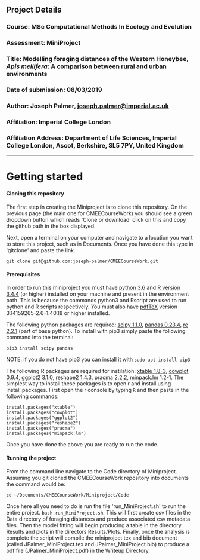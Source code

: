 ## __Project Details__
### __Course:__ MSc Computational Methods In Ecology and Evolution
### __Assessment:__ MiniProject
### __Title:__ Modelling foraging distances of the Western Honeybee, _Apis mellifera_: A comparison between rural and urban environments
### __Date of submission:__ 08/03/2019
### __Author:__ Joseph Palmer, joseph.palmer@imperial.ac.uk
### __Affiliation:__ Imperial College London
### __Affiliation Address:__ Department of Life Sciences, Imperial College London, Ascot, Berkshire, SL5 7PY, United Kingdom
---

# Getting started

#### Cloning this repository
The first step in creating the Miniproject is to clone this repository. On the previous page (the main one for CMEECourseWork) you should see a green dropdown button which reads 'Clone or download' click on this and copy the github path in the box displayed.  

Next, open a terminal on your computer and navigate to a location you want to store this project, such as in Documents. Once you have done this type in 'gitclone' and paste the link.  
```
git clone git@github.com:joseph-palmer/CMEECourseWork.git
```

#### Prerequisites

In order to run this miniproject you must have [python 3.6](https://www.python.org/downloads/release/python-360/) and [R version 3.4.4](https://www.r-project.org/) (or higher) installed on your machine and present in the environment path. This is because the commands python3 and Rscript are used to run python and R scripts respectively. You must also have [pdfTeX](https://ctan.org/pkg/pdftex?lang=en) version 3.14159265-2.6-1.40.18 or higher installed.

The following python packages are required: [scipy 1.1.0](https://www.scipy.org/), [pandas 0.23.4](https://pandas.pydata.org/), [re 2.2.1](https://docs.python.org/3/library/re.html) (part of base python). To install with pip3 simply paste the following command into the terminal:


```
pip3 install scipy pandas
```
NOTE: if you do not have pip3 you can install it with ```sudo apt install pip3```

The following R packages are required for instilation: [xtable 1.8-3](https://cran.r-project.org/web/packages/xtable/index.html), [cowplot 0.9.4](https://cran.r-project.org/web/packages/cowplot/vignettes/introduction.html), [ggplot2 3.1.0](https://ggplot2.tidyverse.org/), [reshape2 1.4.3](https://cran.r-project.org/web/packages/reshape2/reshape2.pdf), [pracma 2.2.2](https://cran.r-project.org/web/packages/pracma/pracma.pdf), [minpack.lm 1.2-1](https://cran.r-project.org/web/packages/minpack.lm/minpack.lm.pdf). The simplest way to install these packages is to open r and install using install.packages. First open the r console by typing ```R``` and then paste in the following commands:  

```
install.packages("xtable")
install.packages("cowplot")
install.packages("ggplot2")
install.packages("reshape2")
install.packages("pracma")
install.packages("minpack.lm")
```

Once you have done the above you are ready to run the code.  

#### Running the project

From the command line navigate to the Code directory of Miniproject. Assuming you git cloned the CMEECourseWork repository into documents the command would be:

```
cd ~/Documents/CMEECourseWork/Miniproject/Code
```

Once here all you need to do is run the file 'run_MiniProject.sh' to run the entire project. ```bash run_MiniProject.sh```. This will first create csv files in the Data directory of foraging distances and produce associated csv metadata files. Then the model fitting will begin producing a table in the directory Results and plots in the directors Results/Plots. Finally, once the analysis is complete the script will compile the miniproject tex and bib document (called JPalmer_MiniProject.tex and JPalmer_MiniProject.bib)  to produce a pdf file (JPalmer_MiniProject.pdf) in the Writeup Directory.
